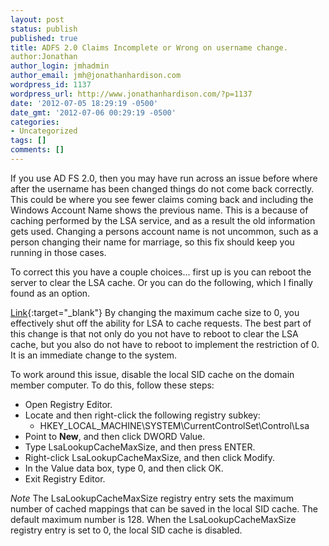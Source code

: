```yaml
---
layout: post
status: publish
published: true
title: ADFS 2.0 Claims Incomplete or Wrong on username change.
author:Jonathan
author_login: jmhadmin
author_email: jmh@jonathanhardison.com
wordpress_id: 1137
wordpress_url: http://www.jonathanhardison.com/?p=1137
date: '2012-07-05 18:29:19 -0500'
date_gmt: '2012-07-06 00:29:19 -0500'
categories:
- Uncategorized
tags: []
comments: []
---
```

If you use AD FS 2.0, then you may have run across an issue before where after the username has been changed things do not come back correctly. This could be where you see fewer claims coming back and including the Windows Account Name shows the previous name. This is a because of caching performed by the LSA service, and as a result the old information gets used. Changing a persons account name is not uncommon, such as a person changing their name for marriage, so this fix should keep you running in those cases.


To correct this you have a couple choices... first up is you can reboot the server to clear the LSA cache. Or you can do the following, which I finally found as an option.

[Link](http://support.microsoft.com/default.aspx?scid=kb%3bEN-US%3b946358){:target="_blank"}
By changing the maximum cache size to 0, you effectively shut off the ability for LSA to cache requests. The best part of this change is that not only do you not have to reboot to clear the LSA cache, but you also do not have to reboot to implement the restriction of 0. It is an immediate change to the system.

To work around this issue, disable the local SID cache on the domain member computer. To do this, follow these steps:

  * Open Registry Editor.
  * Locate and then right-click the following registry subkey:
    * HKEY_LOCAL_MACHINE\SYSTEM\CurrentControlSet\Control\Lsa
  * Point to <strong>New</strong>, and then click DWORD Value.
  * Type LsaLookupCacheMaxSize, and then press ENTER.
  * Right-click LsaLookupCacheMaxSize, and then click Modify.
  * In the Value data box, type 0, and then click OK.
  * Exit Registry Editor.

*Note* The LsaLookupCacheMaxSize registry entry sets the maximum number of cached mappings that can be saved in the local SID cache. The default maximum number is 128. When the LsaLookupCacheMaxSize registry entry is set to 0, the local SID cache is disabled.
